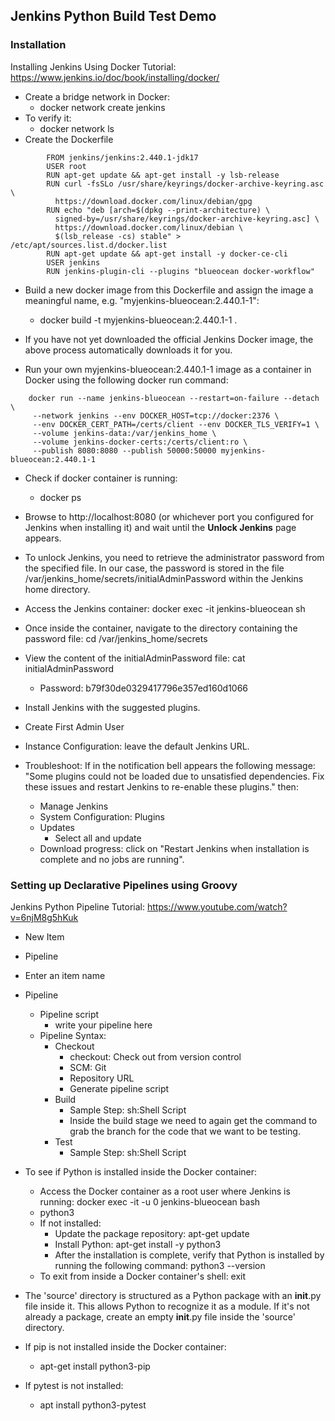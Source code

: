## Jenkins Python Build Test Demo
### Installation
Installing Jenkins Using Docker Tutorial: https://www.jenkins.io/doc/book/installing/docker/
- Create a bridge network in Docker:
	- docker network create jenkins
- To verify it: 
	- docker network ls
- Create the Dockerfile
```
		FROM jenkins/jenkins:2.440.1-jdk17
		USER root
		RUN apt-get update && apt-get install -y lsb-release
		RUN curl -fsSLo /usr/share/keyrings/docker-archive-keyring.asc \
		  https://download.docker.com/linux/debian/gpg
		RUN echo "deb [arch=$(dpkg --print-architecture) \
		  signed-by=/usr/share/keyrings/docker-archive-keyring.asc] \
		  https://download.docker.com/linux/debian \
		  $(lsb_release -cs) stable" > /etc/apt/sources.list.d/docker.list
		RUN apt-get update && apt-get install -y docker-ce-cli
		USER jenkins
		RUN jenkins-plugin-cli --plugins "blueocean docker-workflow"
```

- Build a new docker image from this Dockerfile and assign the image a meaningful name, e.g. "myjenkins-blueocean:2.440.1-1":
	- docker build -t myjenkins-blueocean:2.440.1-1 .
- If you have not yet downloaded the official Jenkins Docker image, the above process automatically downloads it for you.

- Run your own myjenkins-blueocean:2.440.1-1 image as a container in Docker using the following docker run command:
	
```
	docker run --name jenkins-blueocean --restart=on-failure --detach \
	 --network jenkins --env DOCKER_HOST=tcp://docker:2376 \
	 --env DOCKER_CERT_PATH=/certs/client --env DOCKER_TLS_VERIFY=1 \
	 --volume jenkins-data:/var/jenkins_home \
	 --volume jenkins-docker-certs:/certs/client:ro \
	 --publish 8080:8080 --publish 50000:50000 myjenkins-blueocean:2.440.1-1
```

- Check if docker container is running: 
	- docker ps

- Browse to http://localhost:8080 (or whichever port you configured for Jenkins when installing it) and wait until the **Unlock Jenkins** page appears. 
- To unlock Jenkins, you need to retrieve the administrator password from the specified file. In our case, the password is stored in the file /var/jenkins_home/secrets/initialAdminPassword within the Jenkins home directory.
- Access the Jenkins container: docker exec -it jenkins-blueocean sh
- Once inside the container, navigate to the directory containing the password file: cd /var/jenkins_home/secrets
- View the content of the initialAdminPassword file: cat initialAdminPassword
	- Password: b79f30de0329417796e357ed160d1066
- Install Jenkins with the suggested plugins.
- Create First Admin User
- Instance Configuration: leave the default Jenkins URL.

- Troubleshoot: If in the notification bell appears the following message: "Some plugins could not be loaded due to unsatisfied dependencies. Fix these issues and restart Jenkins to re-enable these plugins." then:
	- Manage Jenkins
	- System Configuration: Plugins
	- Updates
		- Select all and update
	- Download progress: click on "Restart Jenkins when installation is complete and no jobs are running".

### Setting up Declarative Pipelines using Groovy
Jenkins Python Pipeline Tutorial: https://www.youtube.com/watch?v=6njM8g5hKuk

- New Item
- Pipeline
- Enter an item name
- Pipeline
	- Pipeline script
		- write your pipeline here
	- Pipeline Syntax:
		- Checkout
			- checkout: Check out from version control
			- SCM: Git
			- Repository URL
			- Generate pipeline script
		- Build
			- Sample Step: sh:Shell Script
			- Inside the build stage we need to again get the command to grab the branch for the code that we want to be testing. 
		- Test
			- Sample Step: sh:Shell Script

- To see if Python is installed inside the Docker container: 
	- Access the Docker container as a root user where Jenkins is running: docker exec -it -u 0 jenkins-blueocean bash
	- python3
	- If not installed: 
		- Update the package repository: apt-get update
		- Install Python: apt-get install -y python3
		- After the installation is complete, verify that Python is installed by running the following command: python3 --version
	- To exit from inside a Docker container's shell: exit
- The 'source' directory is structured as a Python package with an __init__.py file inside it. This allows Python to recognize it as a module. If it's not already a package, create an empty __init__.py file inside the 'source' directory.
- If pip is not installed inside the Docker container:
	-  apt-get install python3-pip 
- If pytest is not installed: 
	- apt install python3-pytest